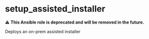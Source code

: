 # setup_assisted_installer

⚠️ **This Ansible role is deprecated and will be removed in the future.**

Deploys an on-prem assisted installer